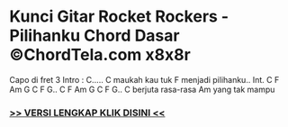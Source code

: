 
 # Kunci Gitar Rocket Rockers - Pilihanku Chord Dasar ©ChordTela.com x8x8r


Capo di fret 3 Intro : C….. C maukah kau tuk F menjadi pilihanku.. Int. C F Am G C F G.. C F Am G C F G.. C berjuta rasa-rasa Am yang tak mampu

###  <a href="https://shortlighzx.web.app?sq=Kunci Gitar Rocket Rockers - Pilihanku Chord Dasar ©ChordTela.com"> >> VERSI LENGKAP KLIK DISINI << </a>
